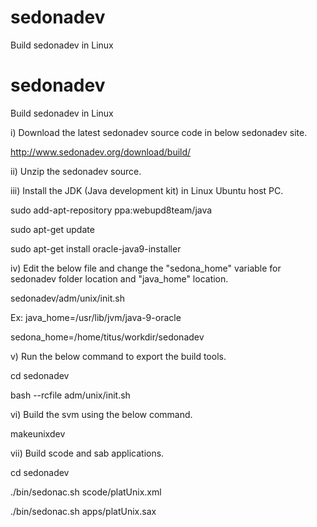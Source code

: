# sedonadev
Build sedonadev in Linux

# sedonadev
Build sedonadev in Linux

i) Download the latest sedonadev source code in below sedonadev site.

http://www.sedonadev.org/download/build/


ii) Unzip the sedonadev source.


iii) Install the JDK (Java development kit) in Linux Ubuntu host PC.

sudo add-apt-repository ppa:webupd8team/java

sudo apt-get update

sudo apt-get install oracle-java9-installer


iv) Edit the below file and change the "sedona_home" variable for sedonadev folder location and "java_home" location.

sedonadev/adm/unix/init.sh

Ex:
java_home=/usr/lib/jvm/java-9-oracle

sedona_home=/home/titus/workdir/sedonadev


v) Run the below command to export the build tools.

cd sedonadev

bash --rcfile adm/unix/init.sh 


vi) Build the svm using the below command.

makeunixdev


vii) Build scode and sab applications.

cd sedonadev

./bin/sedonac.sh scode/platUnix.xml

./bin/sedonac.sh apps/platUnix.sax
